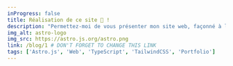 ```yaml
---
inProgress: false
title: Réalisation de ce site 🚀 !
description: "Permettez-moi de vous présenter mon site web, façonné à l'aide d'Astro.js et TailwindCSS. Chaque élément a été soigneusement conçu en TypeScript, et vous avez le plaisir de le découvrir sous vos yeux à l'instant même ! Ma rencontre avec Astro.js a été une véritable révélation, que je me fais un plaisir de partager avec vous dans cet article.<br><br>Astro.js est un framework révolutionnaire permettant de créer des sites web statiques, offrant une panoplie de composants réutilisables, le tout propulsé par TypeScript. C'est grâce à la recommandation d'un intervenant qui venait lui-même de découvrir ce framework que j'ai décidé de me lancer dans cette aventure, un peu à l'aveuglette. J'ai été agréablement surpris par la simplicité de sa mise en place et la rapidité d'exécution. En moins de deux jours, j'ai pu donner vie à ce site qui me comble de satisfaction.<br><br>Je vous convie à explorer Astro.js et à me faire part de vos impressions sur ce site !"
img_alt: astro-logo
img_src: https://astro.js.org/astro.png
link: /blog/1 # DON'T FORGET TO CHANGE THIS LINK
tags: ['Astro.js', 'Web', 'TypeScript', 'TailwindCSS', 'Portfolio']
---
```

